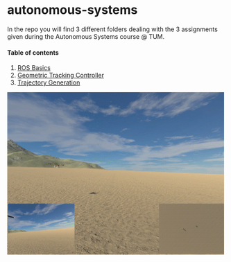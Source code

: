 # autonomous-systems

In the repo you will find 3 different folders dealing with the 3 assignments given during the Autonomous Systems course @ TUM.


#### Table of contents
1. [ROS Basics](https://github.com/lucadallesasse/autonomous-systems/tree/main/autsys-2022-ros-basics-lucadallesasse)
2. [Geometric Tracking Controller](https://github.com/lucadallesasse/autonomous-systems/blob/main/autsys-2022-geometric-controller-lucadallesasse/README.md)
3. [Trajectory Generation](https://github.com/lucadallesasse/autonomous-systems/blob/main/autsys-2022-trajectory-generation-lucadallesasse/README.md)


![simrunning](figures/result.gif)
